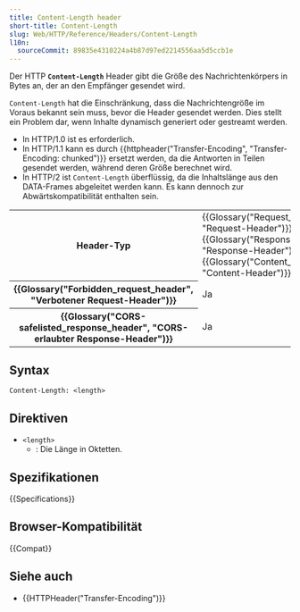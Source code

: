 ```yaml
---
title: Content-Length header
short-title: Content-Length
slug: Web/HTTP/Reference/Headers/Content-Length
l10n:
  sourceCommit: 89835e4310224a4b87d97ed2214556aa5d5ccb1e
---
```


Der HTTP **`Content-Length`** Header gibt die Größe des Nachrichtenkörpers in Bytes an, der an den Empfänger gesendet wird.

`Content-Length` hat die Einschränkung, dass die Nachrichtengröße im Voraus bekannt sein muss, bevor die Header gesendet werden. Dies stellt ein Problem dar, wenn Inhalte dynamisch generiert oder gestreamt werden.

- In HTTP/1.0 ist es erforderlich.
- In HTTP/1.1 kann es durch {{httpheader("Transfer-Encoding", "Transfer-Encoding: chunked")}} ersetzt werden, da die Antworten in Teilen gesendet werden, während deren Größe berechnet wird.
- In HTTP/2 ist `Content-Length` überflüssig, da die Inhaltslänge aus den DATA-Frames abgeleitet werden kann. Es kann dennoch zur Abwärtskompatibilität enthalten sein.

<table class="properties">
  <tbody>
    <tr>
      <th scope="row">Header-Typ</th>
      <td>
        {{Glossary("Request_header", "Request-Header")}},
        {{Glossary("Response_header", "Response-Header")}},
        {{Glossary("Content_header", "Content-Header")}}
      </td>
    </tr>
    <tr>
      <th scope="row">{{Glossary("Forbidden_request_header", "Verbotener Request-Header")}}</th>
      <td>Ja</td>
    </tr>
    <tr>
      <th scope="row">
        {{Glossary("CORS-safelisted_response_header", "CORS-erlaubter Response-Header")}}
      </th>
      <td>Ja</td>
    </tr>
  </tbody>
</table>

## Syntax

```http
Content-Length: <length>
```

## Direktiven

- `<length>`
  - : Die Länge in Oktetten.

## Spezifikationen

{{Specifications}}

## Browser-Kompatibilität

{{Compat}}

## Siehe auch

- {{HTTPHeader("Transfer-Encoding")}}
